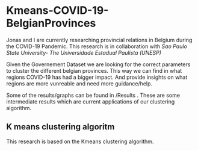 # Kmeans-COVID-19-BelgianProvinces

Jonas and I are currently researching provincial relations in Belgium during the COVID-19 Pandemic.
This research is in collaboration with *Sao Paulo State University- The Universidade Estadual Paulista (UNESP)*

Given the Governement Dataset we are looking for the correct parameters to cluster the different belgian provinces.
This way we can find in what regions COVID-19 has had a bigger impact. 
And provide insights on what regions are more vunreable and need more guidance/help.

Some of the results/graphs can be found in /Results .
These are some intermediate results which are current applications of our clustering algorithm.

## K means clustering algoritm

This research is based on the Kmeans clustering algorithm.
